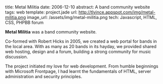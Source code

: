 title: Metal Militia
date: 2006-12-10
abstract: A band community website
tags: web
template: project.jade
url: http://tlvince.appspot.com/img/metal-militia.png
image_url: /assets/img/metal-militia.png
tech: Javascript, HTML, CSS, PHPBB forum

**Metal Militia** was a band community website.

Co-formed with Robert Hicks in 2005, we created a web portal for bands in the
local area. With as many as 20 bands in its hayday, we provided shared web
hosting, design and a forum, building a strong community for music discussion.

The project initiated my love for web development. From humble beginnings with
Microsoft Frontpage, I had learnt the fundamentals of HTML, server
administration and security principles.

